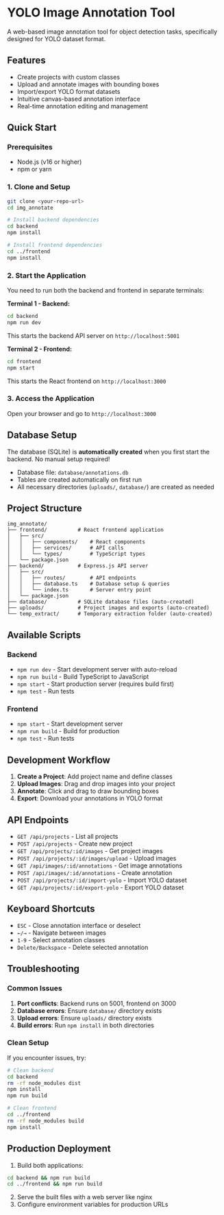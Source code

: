 # YOLO Image Annotation Tool

A web-based image annotation tool for object detection tasks, specifically designed for YOLO dataset format.

## Features

- Create projects with custom classes
- Upload and annotate images with bounding boxes
- Import/export YOLO format datasets
- Intuitive canvas-based annotation interface
- Real-time annotation editing and management

## Quick Start

### Prerequisites

- Node.js (v16 or higher)
- npm or yarn

### 1. Clone and Setup

```bash
git clone <your-repo-url>
cd img_annotate

# Install backend dependencies
cd backend
npm install

# Install frontend dependencies
cd ../frontend
npm install
```

### 2. Start the Application

You need to run both the backend and frontend in separate terminals:

**Terminal 1 - Backend:**
```bash
cd backend
npm run dev
```
This starts the backend API server on `http://localhost:5001`

**Terminal 2 - Frontend:**
```bash
cd frontend
npm start
```
This starts the React frontend on `http://localhost:3000`

### 3. Access the Application

Open your browser and go to `http://localhost:3000`

## Database Setup

The database (SQLite) is **automatically created** when you first start the backend. No manual setup required!

- Database file: `database/annotations.db`
- Tables are created automatically on first run
- All necessary directories (`uploads/`, `database/`) are created as needed

## Project Structure

```
img_annotate/
├── frontend/          # React frontend application
│   ├── src/
│   │   ├── components/    # React components
│   │   ├── services/      # API calls
│   │   └── types/         # TypeScript types
│   └── package.json
├── backend/           # Express.js API server
│   ├── src/
│   │   ├── routes/        # API endpoints
│   │   ├── database.ts    # Database setup & queries
│   │   └── index.ts       # Server entry point
│   └── package.json
├── database/          # SQLite database files (auto-created)
├── uploads/           # Project images and exports (auto-created)
└── temp_extract/      # Temporary extraction folder (auto-created)
```

## Available Scripts

### Backend
- `npm run dev` - Start development server with auto-reload
- `npm run build` - Build TypeScript to JavaScript
- `npm start` - Start production server (requires build first)
- `npm test` - Run tests

### Frontend
- `npm start` - Start development server
- `npm run build` - Build for production
- `npm test` - Run tests

## Development Workflow

1. **Create a Project**: Add project name and define classes
2. **Upload Images**: Drag and drop images into your project
3. **Annotate**: Click and drag to draw bounding boxes
4. **Export**: Download your annotations in YOLO format

## API Endpoints

- `GET /api/projects` - List all projects
- `POST /api/projects` - Create new project
- `GET /api/projects/:id/images` - Get project images
- `POST /api/projects/:id/images/upload` - Upload images
- `GET /api/images/:id/annotations` - Get image annotations
- `POST /api/images/:id/annotations` - Create annotation
- `POST /api/projects/:id/import-yolo` - Import YOLO dataset
- `GET /api/projects/:id/export-yolo` - Export YOLO dataset

## Keyboard Shortcuts

- `ESC` - Close annotation interface or deselect
- `←/→` - Navigate between images
- `1-9` - Select annotation classes
- `Delete/Backspace` - Delete selected annotation

## Troubleshooting

### Common Issues

1. **Port conflicts**: Backend runs on 5001, frontend on 3000
2. **Database errors**: Ensure `database/` directory exists
3. **Upload errors**: Ensure `uploads/` directory exists
4. **Build errors**: Run `npm install` in both directories

### Clean Setup
If you encounter issues, try:
```bash
# Clean backend
cd backend
rm -rf node_modules dist
npm install
npm run build

# Clean frontend
cd ../frontend
rm -rf node_modules build
npm install
```

## Production Deployment

1. Build both applications:
```bash
cd backend && npm run build
cd ../frontend && npm run build
```

2. Serve the built files with a web server like nginx
3. Configure environment variables for production URLs